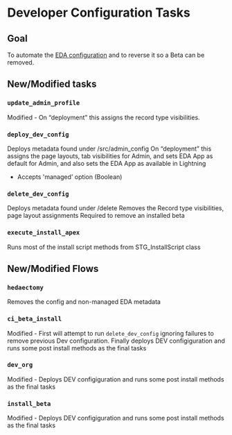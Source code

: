 
Developer Configuration Tasks
============================

Goal
----
To automate the [EDA configuration](https://powerofus.force.com/articles/Resource/Install-and-Configure-the-Higher-Education-Data-Architecture-HEDA) and to reverse it so a Beta can be removed.


New/Modified tasks
------------------

### `update_admin_profile`
  Modified - On “deployment” this assigns the record type visibilities.


### `deploy_dev_config`
  Deploys metadata found under /src/admin_config
  On “deployment” this assigns the page layouts, tab visibilities for Admin, and sets EDA App as default for Admin, and also sets the EDA App as available in Lightning
  * Accepts 'managed' option (Boolean)


### `delete_dev_config`
  Deploys metadata found under /delete
  Removes the Record type visibilities, page layout assignments
  Required to remove an installed beta

### `execute_install_apex`
  Runs most of the install script methods from STG_InstallScript class


New/Modified Flows
------------------

### `hedaectomy`
  Removes the config and non-managed EDA metadata


### `ci_beta_install`
  Modified - First will attempt to run `delete_dev_config` ignoring failures to remove previous Dev configuration. Finally deploys DEV configiguration and runs some post install methods as the final tasks


### `dev_org`
  Modified - Deploys DEV configiguration and runs some post install methods as the final tasks


### `install_beta`
  Modified - Deploys DEV configiguration and runs some post install methods as the final tasks
